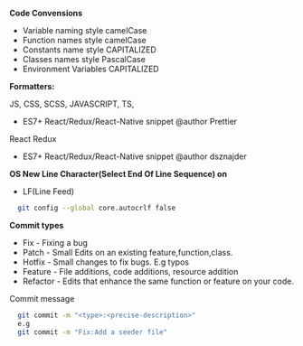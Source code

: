 **Code Convensions**

- Variable naming style camelCase
- Function names style camelCase
- Constants name style CAPITALIZED
- Classes names style PascalCase
- Environment Variables CAPITALIZED

**Formatters:**

JS, CSS, SCSS, JAVASCRIPT, TS,

- ES7+ React/Redux/React-Native snippet
  @author Prettier

React Redux

- ES7+ React/Redux/React-Native snippet
  @author dsznajder

**OS New Line Character(Select End Of Line Sequence) on**

- LF(Line Feed)

```sh
  git config --global core.autocrlf false
```

**Commit types**

- Fix - Fixing a bug
- Patch - Small Edits on an existing feature,function,class.
- Hotfix - Small changes to fix bugs. E.g typos
- Feature - File additions, code additions, resource addition
- Refactor - Edits that enhance the same function or feature on your code.

Commit message

```sh
  git commit -m "<type>:<precise-description>"
  e.g
  git commit -m "Fix:Add a seeder file"
```
